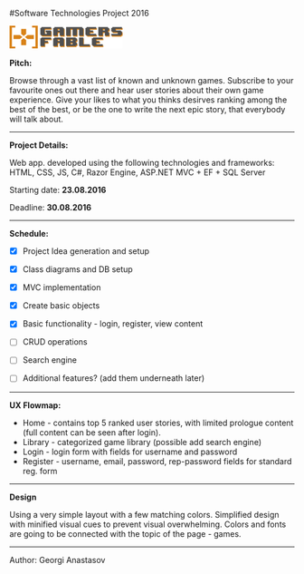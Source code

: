 #Software Technologies Project 2016

<img src="https://github.com/gvanastasov/Gamersfable/blob/master/screenshots/gamersfable_icon_large.jpg" width="200px" height="40px"/>


**Pitch:**

Browse through a vast list of known and unknown games. Subscribe to your favourite ones out there and hear user stories about their own game experience. Give your likes to what you thinks desirves ranking among the best of the best, or be the one to write the next epic story, that everybody will talk about.


- - -

**Project Details:**

Web app. developed using the following technologies and frameworks: HTML, CSS, JS, C#, Razor Engine, ASP.NET MVC + EF + SQL Server

Starting date: **23.08.2016**

Deadline: **30.08.2016**


- - -

**Schedule:**

- [x] Project Idea generation and setup
- [x] Class diagrams and DB setup
- [x] MVC implementation
- [x] Create basic objects
- [x] Basic functionality - login, register, view content
- [ ] CRUD operations
- [ ] Search engine
- [ ] Additional features? (add them underneath later)


- - -

**UX Flowmap:**

* Home  - contains top 5 ranked user stories, with limited prologue content (full content can be seen after login).
* Library - categorized game library (possible add search engine)
* Login - login form with fields for username and password
* Register - username, email, password, rep-password fields for standard reg. form


- - -

**Design**

Using a very simple layout with a few matching colors. Simplified design with minified visual cues to prevent visual overwhelming.
Colors and fonts are going to be connected with the topic of the page - games.


- - -

Author: Georgi Anastasov
